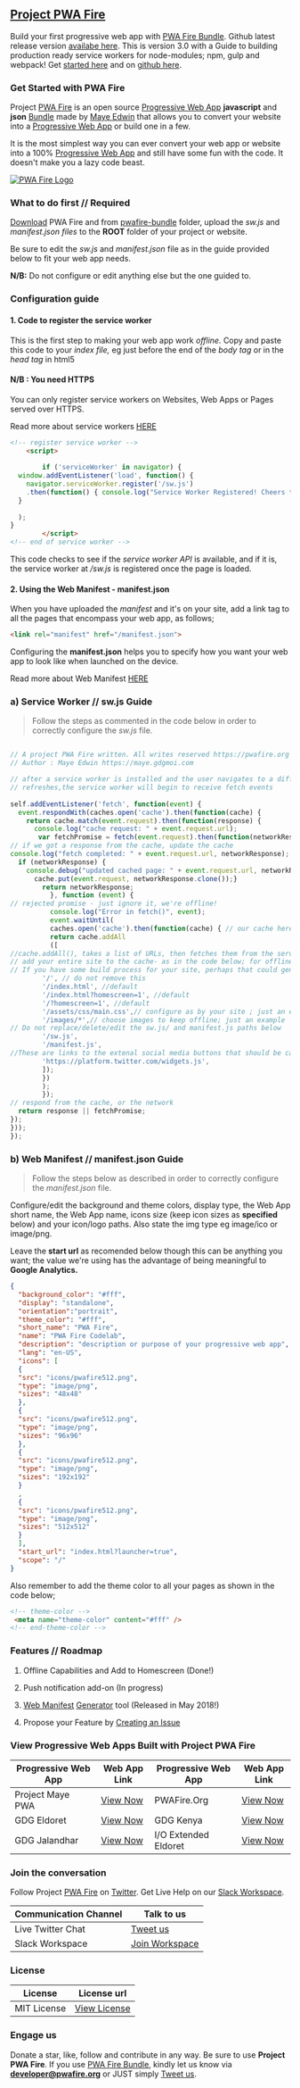 ## [Project PWA Fire](https://pwafire.org)

Build your first progressive web app with [PWA Fire Bundle](https://pwafire.org/developer/pwa/codelab/). Github latest release version [availabe here](https://github.com/mayeedwin/pwafire/releases). This is version 3.0 with a Guide to building production ready service workers for node-modules; npm, gulp and webpack! Get [started here](https://pwafire.org/developer/pwa/started/) and on [github here](https://github.com/mayeedwin/pwafire/tree/for-node-modules).
	
### Get Started with PWA Fire
Project [PWA Fire](https://twitter.com/pwafire) is an open source [Progressive Web App](https://www.linkedin.com/pulse/what-progressive-web-app-get-started-now-canaan-maye-edwin/) **javascript** and **json** [Bundle](https://github.com/mayeedwin/pwafire/tree/master/pwafire-bundle) made by [Maye Edwin](https://maye.gdgmoi.com) that allows you to convert your website into a [Progressive Web App](https://www.linkedin.com/pulse/what-progressive-web-app-get-started-now-canaan-maye-edwin/) or build one in a few. 

It is the most simplest way you can ever convert your web app or website into a 100% [Progressive Web App](https://www.linkedin.com/pulse/what-progressive-web-app-get-started-now-canaan-maye-edwin/) and still have some fun with the code. It doesn't make you a lazy code beast.

[![PWA Fire Logo](https://github.com/mayeedwin/pwafire/blob/master/_layouts/pwafirebannerlogo.png)](https://pwafire.org)
### What to do first // Required
[Download](https://github.com/mayeedwin/pwafire/archive/master.zip) PWA Fire and from [pwafire-bundle](https://github.com/mayeedwin/pwafire/tree/master/pwafire-bundle) folder, upload the *sw.js* and *manifest.json files* to the **ROOT** folder of your project or website.

Be sure to edit the *sw.js* and *manifest.json* file as in the guide provided below to fit your web app needs.

**N/B:** Do not configure or edit anything else but the one guided to.

### Configuration guide
#### 1. Code to register the service worker
This is the first step to making your web app work *offline.* Copy and paste this code to your *index file,* eg just before the end of the *body tag* or in the *head tag* in html5

#### N/B : You need HTTPS
You can only register service workers on Websites, Web Apps or Pages served over HTTPS.

Read more about service workers [HERE](https://developers.google.com/web/fundamentals/primers/service-workers/)

```html
<!-- register service worker -->
	<script>
	
	    if ('serviceWorker' in navigator) {
  window.addEventListener('load', function() {
    navigator.serviceWorker.register('/sw.js')
    .then(function() { console.log("Service Worker Registered! Cheers to PWA Fire!"); });
  }
  
  );
}
        </script>
<!-- end of service worker -->
```
This code checks to see if the *service worker API* is available, and if it is, the service worker at */sw.js* is registered once the page is loaded.

#### 2. Using the Web Manifest - manifest.json
When you have uploaded the *manifest* and it's on your site, add a link tag to all the pages that encompass your web app, as follows;
```html
<link rel="manifest" href="/manifest.json">
```
Configuring the **manifest.json** helps you to specify how you want your web app to look like when launched on the device.

Read more about Web Manifest [HERE](https://developers.google.com/web/fundamentals/web-app-manifest/)

### a) Service Worker // sw.js Guide
>Follow the steps as commented in the code below in order to correctly configure the *sw.js* file.

```javascript

// A project PWA Fire written. All writes reserved https://pwafire.org 2018.
// Author : Maye Edwin https://maye.gdgmoi.com

// after a service worker is installed and the user navigates to a different page or 
// refreshes,the service worker will begin to receive fetch events
    
self.addEventListener('fetch', function(event) {
  event.respondWith(caches.open('cache').then(function(cache) {
    return cache.match(event.request).then(function(response) {
      console.log("cache request: " + event.request.url);
       var fetchPromise = fetch(event.request).then(function(networkResponse) {           
// if we got a response from the cache, update the cache                   
console.log("fetch completed: " + event.request.url, networkResponse);
  if (networkResponse) {
    console.debug("updated cached page: " + event.request.url, networkResponse);
      cache.put(event.request, networkResponse.clone());}
        return networkResponse;
          }, function (event) {   
// rejected promise - just ignore it, we're offline!   
          console.log("Error in fetch()", event);
          event.waitUntil(
          caches.open('cache').then(function(cache) { // our cache here is named *cache* in the caches.open()
          return cache.addAll
          ([            
//cache.addAll(), takes a list of URLs, then fetches them from the server and adds the response to the cache.           
// add your entire site to the cache- as in the code below; for offline access
// If you have some build process for your site, perhaps that could generate the list of possible URLs that a user might load.               
        '/', // do not remove this
        '/index.html', //default
        '/index.html?homescreen=1', //default
        '/?homescreen=1', //default
        '/assets/css/main.css',// configure as by your site ; just an example
        '/images/*',// choose images to keep offline; just an example
// Do not replace/delete/edit the sw.js/ and manifest.js paths below
        '/sw.js',
        '/manifest.js',
//These are links to the extenal social media buttons that should be cached; we have used twitter's as an example
        'https://platform.twitter.com/widgets.js',       
        ]);
        })
        );
        });
// respond from the cache, or the network
  return response || fetchPromise;
});
}));
});

```
### b) Web Manifest // manifest.json Guide
>Follow the steps below as described in order to correctly configure the *manifest.json* file.

Configure/edit the background and theme colors, display type, the Web App short name, the Web App name, icons size (keep icon sizes as **specified** below) and your icon/logo paths. Also state the img type eg image/ico or image/png.

Leave the **start url** as recomended below though this can be anything you want; the value we're using has the advantage of being meaningful to **Google Analytics.**

```json
{
  "background_color": "#fff",
  "display": "standalone",
  "orientation":"portrait",
  "theme_color": "#fff",           
  "short_name": "PWA Fire",
  "name": "PWA Fire Codelab",
  "description": "description or purpose of your progressive web app",
  "lang": "en-US",
  "icons": [
  {
  "src": "icons/pwafire512.png",
  "type": "image/png",
  "sizes": "48x48"
  },
  {
  "src": "icons/pwafire512.png",
  "type": "image/png",
  "sizes": "96x96"
  },
  {
  "src": "icons/pwafire512.png",
  "type": "image/png",
  "sizes": "192x192"
  }
  ,
  {
  "src": "icons/pwafire512.png",
  "type": "image/png",
  "sizes": "512x512"
  } 
  ],
  "start_url": "index.html?launcher=true",
  "scope": "/"
}
```
Also remember to add the theme color to all your pages as shown in the code below;

```html
<!-- theme-color -->
 <meta name="theme-color" content="#fff" />
<!-- end-theme-color -->
```
### Features // Roadmap
1. Offline Capabilities and Add to Homescreen (Done!) 

2. Push notification add-on (In progress)

3. [Web Manifest](https://pwafire.org/developer/tools/get-manifest/) [Generator](https://pwafire.org/developer/tools/get-manifest/) tool (Released in May 2018!)

4. Propose your Feature by [Creating an Issue](https://github.com/mayeedwin/pwafire/issues/new)

### View Progressive Web Apps Built with Project PWA Fire

| Progressive Web App | Web App Link | Progressive Web App | Web App Link |
| --- | --- | --- | --- |
| Project Maye PWA | [View Now](https://maye.gdgmoi.com) | PWAFire.Org | [View Now](https://pwafire.org) | 
| GDG Eldoret | [View Now](https://gdgmoi.com) | GDG Kenya | [View Now](https://gdgkenya.org) |
| GDG Jalandhar | [View Now](https://gdgjalandhar.com) | I/O Extended Eldoret | [View Now](https://io.gdgmoi.com) |


### Join the conversation 
Follow Project [PWA Fire](https://twitter.com/pwafire) on [Twitter](https://twitter.com/pwafire). Get Live Help on our [Slack Workspace](https://join.slack.com/t/pwafire/shared_invite/enQtMjk1MjUzNDY5NDkyLWQzYTFhOTNjMTU2NzBjMTBhMjZkNDJkOTY0YzgxYWViNTI4YzgyZDUxNGIyYzlkM2RiZjc2NTAwMzRhMmZkZmI). 

| Communication Channel | Talk to us |
| --- | --- |
| Live Twitter Chat | [Tweet us](https://twitter.com/pwafire) |
| Slack Workspace | [Join Workspace](http://bit.ly/2oPNK7S) |

### License
| License |License url |
| --- | --- |
| MIT License | [View License](https://github.com/mayeedwin/pwafire/blob/master/.github/LICENSE) |

### Engage us 
Donate a star, like, follow and contribute in any way. Be sure to use **Project PWA Fire**. If you use [PWA Fire Bundle](https://pwafire.org/developer/codelabs/pwafire), kindly let us know via **developer@pwafire.org** or JUST simply [Tweet us](https://twitter.com/pwafire).
